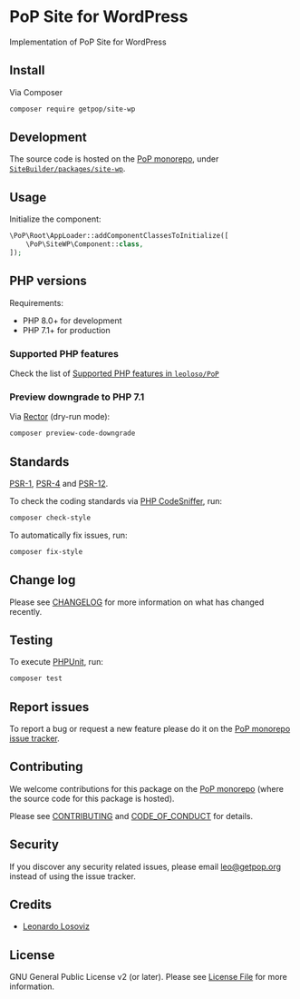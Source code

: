# PoP Site for WordPress
<!--
[![Build Status][ico-travis]][link-travis]
[![Quality Score][ico-code-quality]][link-code-quality]
[![Software License][ico-license]](LICENSE.md)
[![Latest Version on Packagist][ico-version]][link-packagist]
[![Coverage Status][ico-scrutinizer]][link-scrutinizer]
[![Total Downloads][ico-downloads]][link-downloads]
-->

Implementation of PoP Site for WordPress

## Install

Via Composer

``` bash
composer require getpop/site-wp
```

## Development

The source code is hosted on the [PoP monorepo](https://github.com/leoloso/PoP), under [`SiteBuilder/packages/site-wp`](https://github.com/leoloso/PoP/tree/master/layers/SiteBuilder/packages/site-wp).

## Usage

Initialize the component:

``` php
\PoP\Root\AppLoader::addComponentClassesToInitialize([
    \PoP\SiteWP\Component::class,
]);
```

## PHP versions

Requirements:

- PHP 8.0+ for development
- PHP 7.1+ for production

### Supported PHP features

Check the list of [Supported PHP features in `leoloso/PoP`](https://github.com/leoloso/PoP/blob/master/docs/supported-php-features.md)

### Preview downgrade to PHP 7.1

Via [Rector](https://github.com/rectorphp/rector) (dry-run mode):

```bash
composer preview-code-downgrade
```

## Standards

[PSR-1](https://www.php-fig.org/psr/psr-1), [PSR-4](https://www.php-fig.org/psr/psr-4) and [PSR-12](https://www.php-fig.org/psr/psr-12).

To check the coding standards via [PHP CodeSniffer](https://github.com/squizlabs/PHP_CodeSniffer), run:

``` bash
composer check-style
```

To automatically fix issues, run:

``` bash
composer fix-style
```

## Change log

Please see [CHANGELOG](CHANGELOG.md) for more information on what has changed recently.

## Testing

To execute [PHPUnit](https://phpunit.de/), run:

``` bash
composer test
```

## Report issues

To report a bug or request a new feature please do it on the [PoP monorepo issue tracker](https://github.com/leoloso/PoP/issues).

## Contributing

We welcome contributions for this package on the [PoP monorepo](https://github.com/leoloso/PoP) (where the source code for this package is hosted).

Please see [CONTRIBUTING](CONTRIBUTING.md) and [CODE_OF_CONDUCT](CODE_OF_CONDUCT.md) for details.

## Security

If you discover any security related issues, please email leo@getpop.org instead of using the issue tracker.

## Credits

- [Leonardo Losoviz][link-author]

## License

GNU General Public License v2 (or later). Please see [License File](LICENSE.md) for more information.

[ico-version]: https://img.shields.io/packagist/v/getpop/site-wp.svg?style=flat-square
[ico-license]: https://img.shields.io/badge/license-GPLv2-brightgreen.svg?style=flat-square
[ico-travis]: https://img.shields.io/travis/getpop/site-wp/master.svg?style=flat-square
[ico-scrutinizer]: https://img.shields.io/scrutinizer/coverage/g/getpop/site-wp.svg?style=flat-square
[ico-code-quality]: https://img.shields.io/scrutinizer/g/getpop/site-wp.svg?style=flat-square
[ico-downloads]: https://img.shields.io/packagist/dt/getpop/site-wp.svg?style=flat-square

[link-packagist]: https://packagist.org/packages/getpop/site-wp
[link-travis]: https://travis-ci.org/getpop/site-wp
[link-scrutinizer]: https://scrutinizer-ci.com/g/getpop/site-wp/code-structure
[link-code-quality]: https://scrutinizer-ci.com/g/getpop/site-wp
[link-downloads]: https://packagist.org/packages/getpop/site-wp
[link-contributors]: ../../../../../../contributors
[link-author]: https://github.com/leoloso
